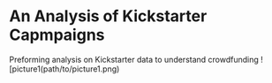 # An Analysis of Kickstarter Capmpaigns
Preforming analysis on Kickstarter data to understand crowdfunding 
![picture1(path/to/picture1.png)
